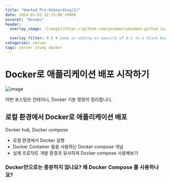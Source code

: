 ```yaml
---
title: "Wanted Pre-Onboarding(2)"
date: 2024-01-01 12:15:00 +0900
excerpt: "Devops"
header:
  overlay_image: ![image](https://github.com/yezomon/yezomon.github.io/assets/154348908/baf85b12-821b-4ab4-98c4-1801d4b04f44)

  overlay_filter: 0.5 # same as adding an opacity of 0.5 to a black background
categories: server
tags: server study docker
---
```

# Docker로 애플리케이션 배포 시작하기

![image](https://github.com/yezomon/yezomon.github.io/assets/154348908/371b3925-76cc-49e3-b245-75a12e01f0fd)

이번 포스팅은 컨테이너, Docker 기본 명령어 정리합니다.

## 로컬 환경에서 Docker로 애플리케이션 배포 

Docker hub, Docker compose
- 로컬 환경에서 Docker 실행
- Docker Container 들을 사용하는 Docker compose 개념
- 실제 프로덕트 개발 환경과 유사하게 Docker compose 사용해보기

### Docker만으로는 충분하지 않나요? 왜 Docker Compose 를 사용하나요?
